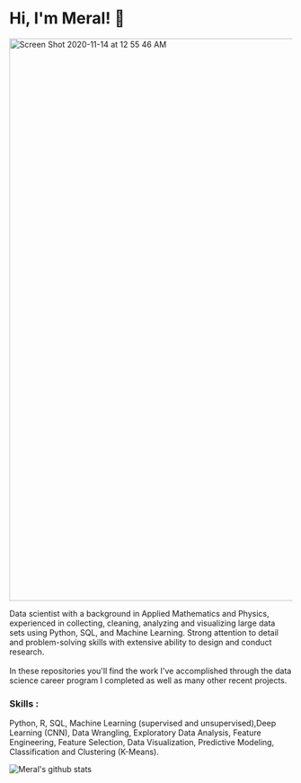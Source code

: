 # Hi, I'm Meral! 👋
 
<img width="1001" alt="Screen Shot 2020-11-14 at 12 55 46 AM" src="https://user-images.githubusercontent.com/55601793/99143697-67f14a80-2614-11eb-9577-1eb7cd27467f.png">

Data scientist with a background in Applied Mathematics and Physics, experienced in collecting, cleaning, analyzing and visualizing large data sets using Python, SQL, and Machine Learning. Strong attention to detail and problem-solving skills with extensive ability to design and conduct research.</br></br> In these repositories you'll find the work I've accomplished through the data science career program I completed as well as many other recent projects. 

### Skills :

Python, R, SQL, Machine Learning (supervised and unsupervised),Deep Learning (CNN), Data Wrangling, Exploratory Data Analysis, Feature Engineering, Feature Selection, Data Visualization, Predictive Modeling, Classification and Clustering (K-Means). 

![Meral's github stats](https://github-readme-stats.vercel.app/api?username=Meralbalik&show_icons=true&hide=contribs,issues)
